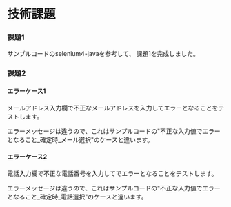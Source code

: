 # 技術課題

### 課題1

サンプルコードのselenium4-javaを参考して、 課題1を完成しました。

### 課題2

#### エラーケース1

メールアドレス入力欄で不正なメールアドレスを入力してエラーとなることをテストします。

エラーメッセージは違うので、これはサンプルコードの"不正な入力値でエラーとなること_確定時_メール選択"のケースと違います。

#### エラーケース2

電話入力欄で不正な電話番号を入力してでエラーとなることをテストします。

エラーメッセージは違うので、これはサンプルコードの"不正な入力値でエラーとなること_確定時_電話選択"のケースと違います。


